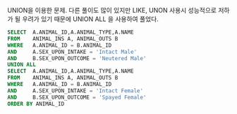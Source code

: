 UNION을 이용한 문제.
다른 풀이도 많이 있지만 LIKE, UNON 사용시 성능적으로 저하가 될 우려가 있기 때문에 UNION ALL 을 사용하여 풀었다.

```SQL
SELECT  A.ANIMAL_ID,A.ANIMAL_TYPE,A.NAME
FROM    ANIMAL_INS A, ANIMAL_OUTS B
WHERE   A.ANIMAL_ID = B.ANIMAL_ID
AND     A.SEX_UPON_INTAKE = 'Intact Male'
AND     B.SEX_UPON_OUTCOME = 'Neutered Male'
UNION ALL
SELECT  A.ANIMAL_ID,A.ANIMAL_TYPE,A.NAME
FROM    ANIMAL_INS A, ANIMAL_OUTS B
WHERE   A.ANIMAL_ID = B.ANIMAL_ID
AND     A.SEX_UPON_INTAKE = 'Intact Female'
AND     B.SEX_UPON_OUTCOME = 'Spayed Female'
ORDER BY ANIMAL_ID
```
